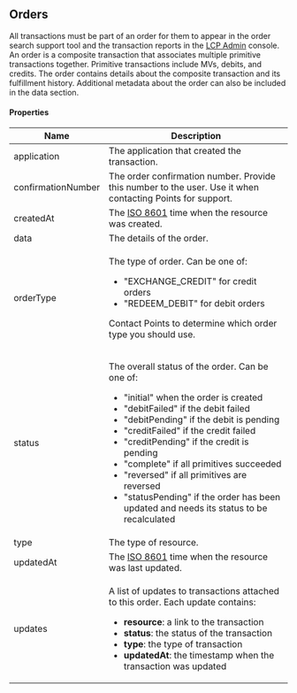 ## Orders

All transactions must be part of an order for them to appear in the order search support tool and the transaction reports in the [LCP Admin](https://admin.lcp.points.com/) console. An order is a composite transaction that associates multiple primitive transactions together. Primitive transactions include MVs, debits, and credits. The order contains details about the composite transaction and its fulfillment history. Additional metadata about the order can also be included in the data section.

#### Properties

<table>
    <thead>
        <tr>
            <th>Name</th>
            <th>Description</th>
        </tr>
    </thead>
    <tbody>
        <tr>
            <td>application</td>
            <td>The application that created the transaction.</td>
        </tr>
        <tr>
            <td>confirmationNumber</td>
            <td>The order confirmation number. Provide this number to the user. Use it when contacting Points for support.</td>
        </tr>
        <tr>
            <td>createdAt</td>
            <td>The <a href="http://en.wikipedia.org/wiki/ISO_8601">ISO 8601</a> time when the resource was created.</td>
        </tr>
        <tr>
            <td>data</td>
            <td>The details of the order.</td>
        </tr>
        <tr>
            <td>orderType</td>
            <td>
                <p>The type of order. Can be one of:
                    <ul>
                        <li>"EXCHANGE_CREDIT" for credit orders</li>
                        <li>"REDEEM_DEBIT" for debit orders</li>
                    </ul>
                    Contact Points to determine which order type you should use.
                </p>
            </td>
        </tr>
        <tr>
            <td>status</td>
            <td>
                <p>The overall status of the order. Can be one of:
                    <ul>
                        <li>"initial" when the order is created</li>
                        <li>"debitFailed" if the debit failed</li>
                        <li>"debitPending" if the debit is pending</li>
                        <li>"creditFailed" if the credit failed</li>
                        <li>"creditPending" if the credit is pending</li>
                        <li>"complete" if all primitives succeeded</li>
                        <li>"reversed" if all primitives are reversed</li>
                        <li>"statusPending" if the order has been updated and needs its status to be recalculated</li>
                    </ul>
                </p>
            </td>
        </tr>
        <tr>
            <td>type</td>
            <td>The type of resource.</td>
        </tr>
        <tr>
            <td>updatedAt</td>
            <td>The <a href="http://en.wikipedia.org/wiki/ISO_8601">ISO 8601</a> time when the resource was last updated.</td>
        </tr>
        <tr>
            <td>updates</td>
            <td>
                <p>A list of updates to transactions attached to this order. Each update contains:
                    <ul>
                        <li><strong>resource</strong>: a link to the transaction</li>
                        <li><strong>status</strong>: the status of the transaction</li>
                        <li><strong>type</strong>: the type of transaction</li>
                        <li><strong>updatedAt</strong>: the timestamp when the transaction was updated</li>
                    </ul>
                </p>
            </td>
        </tr>
    </tbody>
</table>














